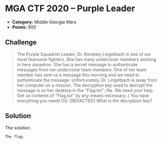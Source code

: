 # MGA CTF 2020 – Purple Leader

* **Category:** Middle Georgia Wars
* **Points:** 900

## Challenge

> The Purple Squadron Leader, Dr. Kembley Lingelbach is one of our most fearsome fighters. She has many undercover 
members working in here squadron. She has a secret message to authenticate messages from her undercover team members. 
One of her team member has sent us a message this morning and we need to authenticate the message. Unfortunately, 
Dr. Lingelbach is away from her computer on a mission. The decryption key used to decrypt the message is on her 
desktop in the "Flag.txt"; file. We need your help. Get us contents of "Flag.txt" by any means 
necessary. ( You have everything you need) OS: [REDACTED] What is the decryption key?

## Solution

The solution.

```
The flag.
```